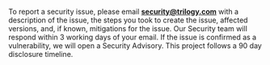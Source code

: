 To report a security issue, please email **[security@trilogy.com](mailto:security@trilogy.com)** with a description of the issue, the steps you took to create the issue, affected versions, and, if known, mitigations for the issue. Our Security team will respond within 3 working days of your email. If the issue is confirmed as a vulnerability, we will open a Security Advisory. This project follows a 90 day disclosure timeline.
